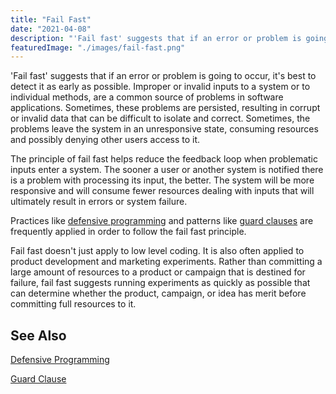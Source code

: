 ```yaml
---
title: "Fail Fast"
date: "2021-04-08"
description: "'Fail fast' suggests that if an error or problem is going to occur, it's best to detect it as early as possible."
featuredImage: "./images/fail-fast.png"
---
```


'Fail fast' suggests that if an error or problem is going to occur, it's best to detect it as early as possible. Improper or invalid inputs to a system or to individual methods, are a common source of problems in software applications. Sometimes, these problems are persisted, resulting in corrupt or invalid data that can be difficult to isolate and correct. Sometimes, the problems leave the system in an unresponsive state, consuming resources and possibly denying other users access to it.

The principle of fail fast helps reduce the feedback loop when problematic inputs enter a system. The sooner a user or another system is notified there is a problem with processing its input, the better. The system will be more responsive and will consume fewer resources dealing with inputs that will ultimately result in errors or system failure.

Practices like [defensive programming](/practices/defensive-programming) and patterns like [guard clauses](/design-patterns/guard-clause) are frequently applied in order to follow the fail fast principle.

Fail fast doesn't just apply to low level coding. It is also often applied to product development and marketing experiments. Rather than committing a large amount of resources to a product or campaign that is destined for failure, fail fast suggests running experiments as quickly as possible that can determine whether the product, campaign, or idea has merit before committing full resources to it.

## See Also

[Defensive Programming](/practices/defensive-programming)

[Guard Clause](/patterns/guard-clause)

